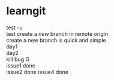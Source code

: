 # learngit

test -u  
test create a *new* branch in remote origin  
create a new branch is quick and simple  
day1  
day2  
kill bug G  
issue1 done  
issue2 done
issue4 done
